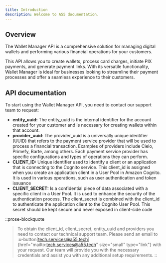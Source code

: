 ```yaml
---
title: Introduction
description: Welcome to A55 documentation.
---
```


## Overview

The Wallet Manager API is a comprehensive solution for managing digital wallets and performing various financial operations for your customers.

This API allows you to create wallets, process card charges, initiate PIX payments, and generate payment links. With its versatile functionality, Wallet Manager is ideal for businesses looking to streamline their payment processes and offer a seamless experience to their customers.

## API documentation

To start using the Wallet Manager API, you need to contact our support team to request:

- **entity\_uuid:** The entity\_uuid is the internal identifier for the account created for your customer and is necessary for creating wallets within that account.
- **provider\_uuid**: The provider\_uuid is a universally unique identifier (UUID) that refers to the payment service provider that will be used to process a financial transaction. Examples of providers include Cielo, Primefy, Barte, among others. Each payment service provider has specific configurations and types of operations they can perform.
- **CLIENT\_ID:** Unique identifier used to identify a client or an application that is connecting to the Cognito service. This client\_id is assigned when you create an application client in a User Pool in Amazon Cognito. It is used in various operations, such as user authentication and token issuance
- **CLIENT\_SECRET:** Is a confidential piece of data associated with a specific client in a User Pool. It is used to enhance the security of the authentication process. The client\_secret is combined with the client\_id to authenticate the application client to the Cognito User Pool. This secret should be kept secure and never exposed in client-side code

::prose-blockquote
> To obtain the client\_id, client\_secret, entity\_uuid and providers you need to contact our technical support team. Please send an email to :u-button[<tech.services@a55.tech>]{href="mailto:tech.services@a55.tech" size="small" type="link"} with your request. Our team will provide you with the necessary credentials and assist you with any additional setup requirements.
::
